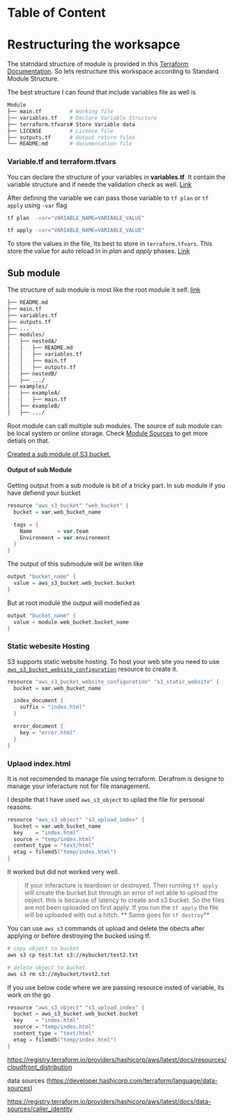 # Table of Content

# Restructuring the worksapce

The statndard structure of module is provided in this [Terraform Documentation](https://developer.hashicorp.com/terraform/language/modules/develop/structure). So lets restructure this workspace according to Standard Module Structure.

The best structure I can found that include variables file as well is 
~~~ bash
Module
├── main.tf         # Working file
|── variables.tf    # Declare Variable Structure
├── terraform.tfvars# Store Variable data
├── LICENSE         # Licence file
├── outputs.tf      # Output return files
└── README.md       # documentation file
~~~

### Variable.tf and terraform.tfvars

You can declare the structure of your variables in **variables.tf**. It contain the variable structure and if neede the validation check as well. [Link](https://developer.hashicorp.com/terraform/language/values/variables)

After defining the variable we can pass those variable to `tf plan` or `tf apply` using `-var` flag

```bash
tf plan  -var="VARIABLE_NAME=VARIABLE_VALUE"

tf apply -var="VARIABLE_NAME=VARIABLE_VALUE"
```

To store the values in the file, Its best to store in `terraform.tfvars`. This store the value for auto reload in in *plan* and *apply* phases. [Link](https://developer.hashicorp.com/terraform/language/values/variables)

## Sub module

The structure of sub module is most like the root module it self. [link](https://developer.hashicorp.com/terraform/language/modules/develop/structure)

```bash
├── README.md
├── main.tf
├── variables.tf
├── outputs.tf
├── ...
├── modules/
│   ├── nestedA/
│   │   ├── README.md
│   │   ├── variables.tf
│   │   ├── main.tf
│   │   ├── outputs.tf
│   ├── nestedB/
│   ├── .../
├── examples/
│   ├── exampleA/
│   │   ├── main.tf
│   ├── exampleB/
│   ├── .../
```

Root module can call multiple sub modules. The source of sub module can be local system or online storage. Check [Module Sources](https://developer.hashicorp.com/terraform/language/modules/sources#local-paths) to get more detials on that.

[Created a sub module of S3 bucket.](/modules/web_bucket/)

#### Output of sub Module

Getting output from a sub module is bit of a tricky part. In sub module if you have defiend your bucket 
``` go
resource "aws_s3_bucket" "web_bucket" {
  bucket = var.web_bucket_name

  tags = {
    Name        = var.team
    Environment = var.environment
  }
}
```
The output of this submodule will be writen like
```go
output "bucket_name" {
  value = aws_s3_bucket.web_bucket.bucket
}
```
But at root module the output will modefied as
``` go
output "bucket_name" {
  value = module.web_bucket.bucket_name
}
```
### Static webesite Hosting

S3 supports static website hosting. To host your web site you need to use [`aws_s3_bucket_website_configuration`](https://registry.terraform.io/providers/hashicorp/aws/latest/docs/resources/s3_bucket_website_configuration) resource to create it.

``` go
resource "aws_s3_bucket_website_configuration" "s3_static_website" {
  bucket = var.web_bucket_name

  index_document {
    suffix = "index.html"
  }

  error_document {
    key = "error.html"
  }
}
```
### Uplaod index.html
It is not recomended to manage file using terraform. Derafrom is designe to manage your inferacture not for file management.

I despite that I have used `aws_s3_object` to uplad the file for personal reasons. 

``` go
resource "aws_s3_object" "s3_upload_index" {
  bucket = var.web_bucket_name
  key    = "index.html"
  source = "temp/index.html"
  content_type = "text/html"
  etag = filemd5("temp/index.html")
}
```
It worked but did not worked very well. 
> If your inferacture is teardown or destroyed. Then running `tf apply` will create the bucket but through an error of not able to upload the object. this is because of latency to create and s3 bucket. So the files are not been uploaded on first apply. If you run the `tf apply` the file will be uploaded with out a hitch. 
** Same goes for `tf destroy`**

You can use `aws s3` commands ot upload and delete the obects after applying or before destroying the bucked using tf.

``` bash
# copy object to bucket
aws s3 cp test.txt s3://mybucket/test2.txt

# delete object to bucket
aws s3 rm s3://mybucket/test2.txt
```

If you use below code where we are passing resource insted of variable, its work on the go

``` go
resource "aws_s3_object" "s3_upload_index" {
  bucket = aws_s3_bucket.web_bucket.bucket
  key    = "index.html"
  source = "temp/index.html"
  content_type = "text/html"
  etag = filemd5("temp/index.html")
}
```



https://registry.terraform.io/providers/hashicorp/aws/latest/docs/resources/cloudfront_distribution

data sources (https://developer.hashicorp.com/terraform/language/data-sources)

https://registry.terraform.io/providers/hashicorp/aws/latest/docs/data-sources/caller_identity
